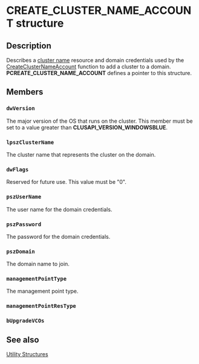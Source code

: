 # CREATE_CLUSTER_NAME_ACCOUNT structure

## Description

Describes a [cluster name](https://learn.microsoft.com/previous-versions/windows/desktop/mscs/network-name) resource and domain credentials used by the [CreateClusterNameAccount](https://learn.microsoft.com/windows/desktop/api/clusapi/nf-clusapi-createclusternameaccount) function to add a cluster to a domain. **PCREATE_CLUSTER_NAME_ACCOUNT** defines a pointer to this structure.

## Members

### `dwVersion`

The major version of the OS that runs on the cluster. This member must be set to a value greater than **CLUSAPI_VERSION_WINDOWSBLUE**.

### `lpszClusterName`

The cluster name that represents the cluster on the domain.

### `dwFlags`

Reserved for future use. This value must be "0".

### `pszUserName`

The user name for the domain credentials.

### `pszPassword`

The password for the domain credentials.

### `pszDomain`

The domain name to join.

### `managementPointType`

The management point type.

### `managementPointResType`

### `bUpgradeVCOs`

## See also

[Utility Structures](https://learn.microsoft.com/previous-versions/windows/desktop/mscs/utility-structures)